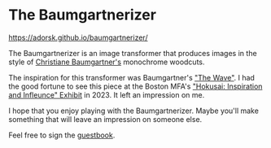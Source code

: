 # The Baumgartnerizer

https://adorsk.github.io/baumgartnerizer/

The Baumgartnerizer is an image transformer that produces images in the style of [Christiane Baumgartner's](https://www.christiane-baumgartner.com/) monochrome woodcuts.

The inspiration for this transformer was Baumgartner's ["The Wave"](https://www.christiane-baumgartner.com/work/editions/the_wave.gif). I had the good fortune to see this piece at the Boston MFA's ["Hokusai: Inspiration and Infleunce" Exhibit](https://www.mfa.org/exhibition/hokusai-inspiration-and-influence) in 2023. It left an impression on me.

I hope that you enjoy playing with the Baumgartnerizer. Maybe you'll make something that will leave an impression on someone else.

Feel free to sign the [guestbook](https://forms.gle/sPG8z2z9oY3dgSr86).
